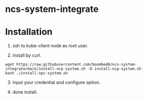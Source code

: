 # ncs-system-integrate

# Installation

1. ssh to kube-client node as root user.

2. install by curl.
```
wget https://raw.githubusercontent.com/boombe40/ncs-system-integrate/main/install-ncp-system.sh -O install-ncp-system.sh
bash ./install-npc-system.sh
```

3. input your credential and configure option.

4. done install.
